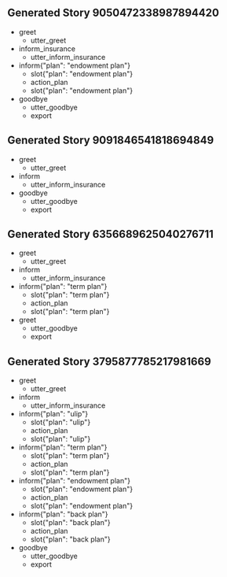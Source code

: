 ## Generated Story 9050472338987894420
* greet
    - utter_greet
* inform_insurance
    - utter_inform_insurance
* inform{"plan": "endowment plan"}
    - slot{"plan": "endowment plan"}
    - action_plan
    - slot{"plan": "endowment plan"}
* goodbye
    - utter_goodbye
    - export
## Generated Story 9091846541818694849
* greet
    - utter_greet
* inform
    - utter_inform_insurance
* goodbye
    - utter_goodbye
    - export
## Generated Story 6356689625040276711
* greet
    - utter_greet
* inform
    - utter_inform_insurance
* inform{"plan": "term plan"}
    - slot{"plan": "term plan"}
    - action_plan
    - slot{"plan": "term plan"}
* greet
    - utter_goodbye
    - export
## Generated Story 3795877785217981669
* greet
    - utter_greet
* inform
    - utter_inform_insurance
* inform{"plan": "ulip"}
    - slot{"plan": "ulip"}
    - action_plan
    - slot{"plan": "ulip"}
* inform{"plan": "term plan"}
    - slot{"plan": "term plan"}
    - action_plan
    - slot{"plan": "term plan"}
* inform{"plan": "endowment plan"}
    - slot{"plan": "endowment plan"}
    - action_plan
    - slot{"plan": "endowment plan"}
* inform{"plan": "back plan"}
    - slot{"plan": "back plan"}
    - action_plan
    - slot{"plan": "back plan"}
* goodbye
    - utter_goodbye
    - export
